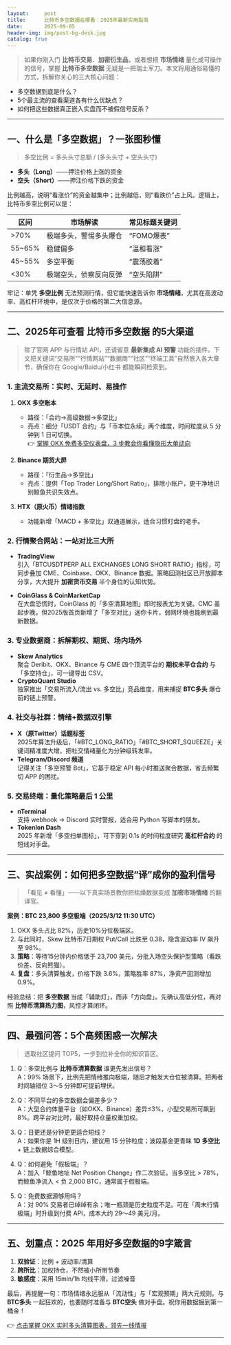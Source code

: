 ```yaml
---
layout:     post
title:      比特币多空数据在哪看：2025年最新实用指南
date:       2025-09-05
header-img: img/post-bg-desk.jpg
catalog: true
---
```


> 如果你刚入门 **比特币交易**、**加密衍生品**，或者想把 **市场情绪** 量化成可操作的信号，掌握 **比特币多空数据** 无疑是一把瑞士军刀。本文将用通俗易懂的方式，拆解你关心的三大核心问题：

* 多空数据到底是什么？  
* 5个最主流的查看渠道各有什么优缺点？  
* 如何把这些数据真正嵌入实盘而不被假信号反杀？

---

## 一、什么是「多空数据」？一张图秒懂

> 多空比例 = 多头头寸总额 / (多头头寸 + 空头头寸)

- **多头（Long）**——押注价格上涨的资金  
- **空头（Short）**——押注价格下跌的资金  

比例越高，说明“看涨价”的资金越集中；比例越低，则“看跌价”占上风。逻辑上，比特币多空比例可以是：

| 区间 | 市场解读 | 常见标题关键词 |
|------|-----------|----------------|
| >70% | 极端多头，警惕多头爆仓 | “FOMO爆表” |
| 55~65% | 稳健偏多 | “温和看涨” |
| 45~55% | 多空平衡 | “震荡胶着” |
| <30% | 极端空头，侦察反向反弹 | “空头陷阱” |

牢记：单凭 **多空比例** 无法预测行情，但它能快速告诉你 **市场情绪**，尤其在高波动率、高杠杆环境中，是仅次于价格的第二大信息源。

---

## 二、2025年可查看 **比特币多空数据** 的5大渠道

> 除了官网 APP 与行情站 API，还请留意 **最新集成 AI 预警** 功能的插件。下文把关键词“交易所”“行情网站”“数据商”“社区”“终端工具”自然嵌入各大章节，确保你在 Google/Baidu/小红书 都能瞬间检索到。

### 1. 主流交易所：实时、无延时、易操作

1. **OKX 多空账本**  
   - 路径：「合约→高级数据→多空比」  
   - 亮点：细分「USDT 合约」与「币本位永续」两个维度，时间粒度从 5 分钟到 1 日可切换。  
   👉 [掌握 OKX 免费多空仪表盘，3 步教会你看懂隐形大单动向](https://okxdog.com/)

2. **Binance 期货大屏**  
   - 路径：「衍生品→多空比」  
   - 亮点：提供「Top Trader Long/Short Ratio」，排除小账户，更干净地识别鲸鱼共识失效点。

3. **HTX（原火币）情绪指数**  
   - 功能新增「MACD + 多空比」双通道展示，适合习惯盯盘的老手。

### 2. 行情聚合网站：一站对比三大所

- **TradingView**  
  引入「BTCUSDTPERP ALL EXCHANGES LONG SHORT RATIO」指标，可同步叠加 CME、Coinbase、OKX、Binance 数据。策略回测社区已开放脚本分享，大大提升 **加密货币交易** 半个身位的认知优势。  

- **CoinGlass & CoinMarketCap**  
  在大盘恐慌时，CoinGlass 的「多空清算地图」即时报表尤为关键。CMC 虽起步晚，但2025版首页新增了「多空对比」迷你卡片，弱网环境也能刷到最新数据。

### 3. 专业数据商：拆解期权、期货、场内场外

- **Skew Analytics**  
  聚合 Deribit、OKX、Binance 与 CME 四个顶流平台的 **期权未平仓合约** 与「多空持仓」，可一键导出 CSV。  
- **CryptoQuant Studio**  
  独家推出「交易所流入/流出 vs. 多空比」竞品维度，用来捕捉 **BTC多头** 爆仓前的链上预警。

### 4. 社交与社群：情绪+数据双引擎

- **X（原Twitter）话题标签**  
  2025年算法升级后，「#BTC_LONG_RATIO」「#BTC_SHORT_SQUEEZE」关键词精准度大增，把社交情绪量化为分钟级转发率。  
- **Telegram/Discord 频道**  
  记得关注「多空预警 Bot」，它基于稳定 API 每小时推送聚合数据，省去频繁切 APP 的困扰。

### 5. 交易终端：量化策略最后 1 公里

- **nTerminal**  
  支持 webhook → Discord 实时警报，适合用 Python 写脚本的朋友。  
- **Tokenlon Dash**  
  2025 年新增「多空扫单图标」，可下穿到 0.1s 的时间粒度研究 **高杠杆合约** 的短线对手盘。

---

## 三、实战案例：如何把多空数据“译”成你的盈利信号

> 「看见 ≠ 看懂」——以下真实场景教你把枯燥数据变成 **加密市场情绪** 的翻译官。

**案例：BTC 23,800 多空极端（2025/3/12 11:30 UTC）**  

1. OKX 多头占比 82%，历史10%分位极端区。  
2. 与此同时，Skew 比特币7日期权 Put/Call 比跌至 0.38，隐含波动率 IV 飙升至 98%。  
3. **策略**：等待15分钟内价格低于 23,700 美元，分批入场空头保护型策略（看跌价差、反向熊猫）。  
4. **复盘**：多头清算触发，价格下跌 3.6%，策略胜率 87%，净资产回测增加 0.9%。  

经验总结：把 **多空数据** 当成「辅助灯」，而非「方向盘」。先确认高低分位，再对照 **比特币清算热力图**，风控才算闭环。

---

## 四、最强问答：5个高频困惑一次解决

> 选取社区提问 TOP5，一步到位补全你的知识盲区。

1. Q：多空比例与 **比特币清算数据** 谁更先发出信号？  
   A：99% 场景下，比例先把情绪推向极端，随后才触发大仓位被清算。把两者时间轴错位 3～5 分钟即可提前埋伏。

2. Q：不同平台的多空数据会偏差多少？  
   A：大型合约体量平台（如OKX、Binance）差异≤3%，小型交易所可飙到8%。跨平台对比时，最好取持仓量权重加权。

3. Q：日更还是分钟更更适合短线？  
   A：如果你是 1H 级别日内，建议用 15 分钟粒度；波段基金更青睐 **1D 多空比** + 链上数据综合模型。

4. Q：如何避免「假极端」？  
   A：加入「鲸鱼地址 Net Position Change」作二次验证。当多空比 > 78%，而鲸鱼净流入 < 负 2,000 BTC，通常属于假极端。

5. Q：免费数据源够用吗？  
   A：对 90% 交易者已绰绰有余；唯一瓶颈是历史粒度不足。可在「周末行情极端」时升级到付费 API，成本大约 29～49 美元/月。

---

## 五、划重点：2025 年用好多空数据的9字箴言

1. **双验证**：比例 + 波动率/清算  
2. **跨所比**：加权持仓，不然被小所带节奏  
3. **敏感度**：采用 15min/1h 均线平滑，过滤噪音  

最后，再提醒一句：市场情绪永远服从「流动性」与「宏观预期」两大元规则。与 **BTC多头** 一起狂欢的，也要随时准备与 **BTC空头** 做对手盘。祝你用数据掘到第一桶金！

👉 [点击掌握 OKX 实时多头清算图表，领先一线情报](https://okxdog.com/)

---